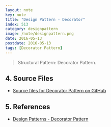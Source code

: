 ```yaml
---
layout: note
key: note
title: "Design Pattern - Decorator"
index: 513
category: designpattern
image: /note/designpattern.png
date: 2016-05-13
postdate: 2016-05-13
tags: [Decorator Pattern]
---
```


> Structural Pattern: Decorator Pattern.

## 4. Source Files
* [Source files for Decorator Pattern on GitHub](https://github.com/jojozhuang/design-patterns-java/tree/master/design-pattern-decorator)

## 5. References
* [Design Patterns - Decorator Pattern](https://www.tutorialspoint.com/design_pattern/decorator_pattern.htm)
